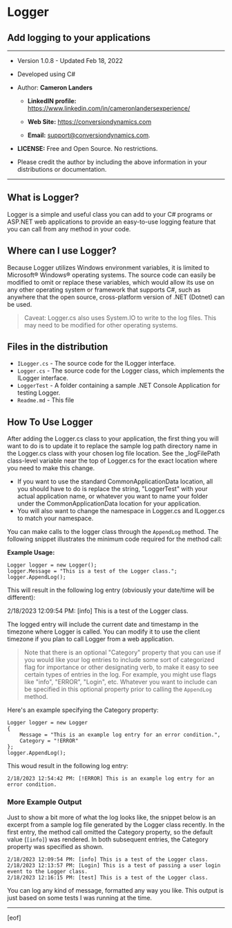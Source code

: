 
# Logger   
## Add logging to your applications 
--------------------------------------------------------------

- Version 1.0.8 - Updated Feb 18, 2022

- Developed using C#

- Author: **Cameron Landers**

    - __LinkedIN profile:__ https://www.linkedin.com/in/cameronlandersexperience/
 
    - __Web Site:__ https://conversiondynamics.com

    - __Email:__ support@conversiondynamics.com.

- __LICENSE:__  Free and Open Source. No restrictions. 

- Please credit the author by including the above information in your distributions or documentation.


--------------------------------------------------------------
  
## What is Logger?
Logger is a simple and useful class you can add to your C# programs or ASP.NET web applications to provide an easy-to-use logging feature that you can call from any method in your code. 

## Where can I use Logger?

Because Logger utilizes Windows environment variables, it is limited to Microsoft&reg; Windows&reg; operating systems. The source code can easily be modified to omit or replace these variables, which would allow its use on any other operating system or framework that supports C#, such as anywhere that the open source, cross-platform version of .NET (Dotnet) can be used. 

>Caveat: Logger.cs also uses System.IO to write to the log files. This may need to be modified for other operating systems.

## Files in the distribution 

- `ILogger.cs` - The source code for the ILogger interface. 
- `Logger.cs` - The source code for the Logger class, which implements the ILogger interface. 
- `LoggerTest` - A folder containing a sample .NET Console Application for testing Logger.
- `Readme.md` - This file
 
## How To Use Logger
After adding the Logger.cs class to your application, the first thing you will want to do is to update it to replace the sample log path directory name in the Logger.cs class with your chosen log file location. See the _logFilePath class-level variable near the top of Logger.cs for the exact location where you need to make this change. 

- If you want to use the standard CommonApplicationData location, all you should have to do is replace the string, "LoggerTest" with your actual application name, or whatever you want to name your folder under the CommonApplicationData location for your application.
- You will also want to change the namespace in Logger.cs and ILogger.cs to match your namespace.

You can make calls to the logger class through the `AppendLog` method. The following snippet illustrates the minimum code required for the method call:

__Example Usage:__

    Logger logger = new Logger();
    logger.Message = "This is a test of the Logger class.";
    logger.AppendLog();

This will result in the following log entry (obviously your date/time will be different):

2/18/2023 12:09:54 PM: [info] This is a test of the Logger class.

The logged entry will include the current date and timestamp in the timezone where Logger is called. You can modify it to use the client timezone if you plan to call Logger from a web application. 

> Note that there is an optional "Category" property that you can use if you would like your log entries to include some sort of categorized flag for importance or other designating verb, to make it easy to see certain types of entries in the log. For example, you might use flags like "info", "ERROR", "Login", etc. Whatever you want to include can be specified in this optional property prior to calling the `AppendLog` method.

Here's an example specifying the Category property:

    Logger logger = new Logger
    {
        Message = "This is an example log entry for an error condition.",
        Category = "!ERROR"
    };
    logger.AppendLog();

This woud result in the following log entry:

    2/18/2023 12:54:42 PM: [!ERROR] This is an example log entry for an error condition.

### More Example Output

Just to show a bit more of what the log looks like, the snippet below is an excerpt from a sample log file generated by the Logger class recently. In the first entry, the method call omitted the Category property, so the default value (`[info]`) was rendered. In both subsequent entries, the Category property was specified as shown. 

    2/18/2023 12:09:54 PM: [info] This is a test of the Logger class.
    2/18/2023 12:13:57 PM: [Login] This is a test of passing a user login event to the Logger class.
    2/18/2023 12:16:15 PM: [test] This is a test of the Logger class.

You can log any kind of message, formatted any way you like. This output is just based on some tests I was running at the time. 


---
[eof]  

  
